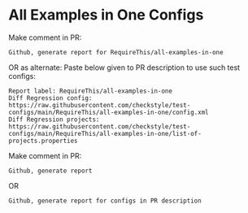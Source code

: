 # All Examples in One Configs
Make comment in PR:
```
Github, generate report for RequireThis/all-examples-in-one
```
OR as alternate:
Paste below given to PR description to use such test configs:
```
Report label: RequireThis/all-examples-in-one
Diff Regression config: https://raw.githubusercontent.com/checkstyle/test-configs/main/RequireThis/all-examples-in-one/config.xml
Diff Regression projects: https://raw.githubusercontent.com/checkstyle/test-configs/main/RequireThis/all-examples-in-one/list-of-projects.properties
```
Make comment in PR:
```
Github, generate report
```
OR
```
Github, generate report for configs in PR description
```
